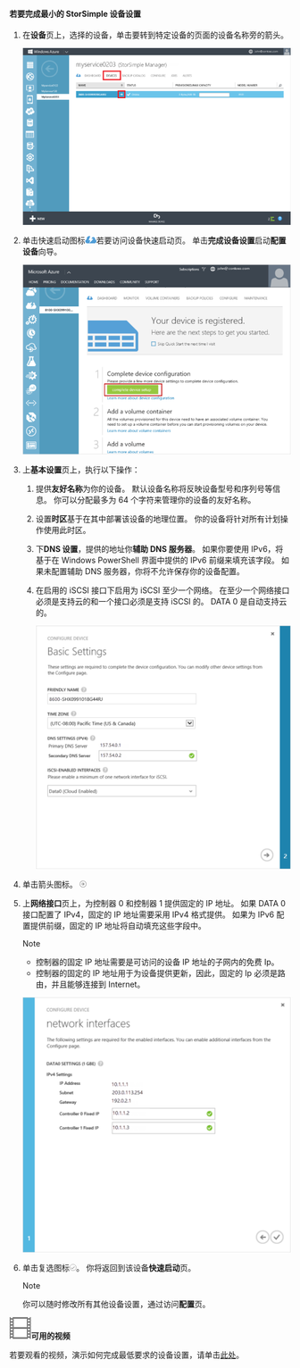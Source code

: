 <!--author=alkohli last changed: 9/17/15-->

#### <a name="to-complete-the-minimum-storsimple-device-setup"></a>若要完成最小的 StorSimple 设备设置
1. 在**设备**页上，选择的设备，单击要转到特定设备的页面的设备名称旁的箭头。 
   
    ![使用设备设置为联机的设备页](./media/storsimple-complete-minimum-device-setup/HCS_DevicesPageM-include.png) 
2. 单击快速启动图标![快速启动图标](./media/storsimple-complete-minimum-device-setup/HCS_QuickStartIcon-include.png)若要访问设备快速启动页。 单击**完成设备设置**启动**配置设备**向导。
   
    ![设备快速启动页](./media/storsimple-complete-minimum-device-setup/Device_Quick_Start_page_1M.png)
3. 上**基本设置**页上，执行以下操作：
   
   1. 提供**友好名称**为你的设备。 默认设备名称将反映设备型号和序列号等信息。 你可以分配最多为 64 个字符来管理你的设备的友好名称。
   2. 设置**时区**基于在其中部署该设备的地理位置。 你的设备将针对所有计划操作使用此时区。
   3. 下**DNS 设置**，提供的地址你**辅助 DNS 服务器**。 如果你要使用 IPv6，将基于在 Windows PowerShell 界面中提供的 IPv6 前缀来填充该字段。 
      如果未配置辅助 DNS 服务器，你将不允许保存你的设备配置。
   4. 在启用的 iSCSI 接口下启用为 iSCSI 至少一个网络。 在至少一个网络接口必须是支持云的和一个接口必须是支持 iSCSI 的。 DATA 0 是自动支持云的。
      
      ![StorSimple 最小设备设置基本设置](./media/storsimple-complete-minimum-device-setup/HCS_MinDeviceSetupBasicSettings1-include.png)
4. 单击箭头图标。 ![StorSimple 箭头图标](./media/storsimple-complete-minimum-device-setup/HCS_ArrowIcon-include.png)
5. 上**网络接口**页上，为控制器 0 和控制器 1 提供固定的 IP 地址。 如果 DATA 0 接口配置了 IPv4，固定的 IP 地址需要采用 IPv4 格式提供。 如果为 IPv6 配置提供前缀，固定的 IP 地址将自动填充这些字段中。

    > [!NOTE] 
    > - 控制器的固定 IP 地址需要是可访问的设备 IP 地址的子网内的免费 Ip。
    > - 控制器的固定的 IP 地址用于为设备提供更新，因此，固定的 Ip 必须是路由，并且能够连接到 Internet。

    ![StorSimple 最小设备设置网络接口](./media/storsimple-complete-minimum-device-setup/HCS_MinDeviceSetupNetworkInterfaces2-include.png)

1. 单击复选图标![StorSimple 复选图标](./media/storsimple-complete-minimum-device-setup/HCS_CheckIcon-include.png)。
   你将返回到该设备**快速启动**页。
   
   > [!NOTE]
   > 你可以随时修改所有其他设备设置，通过访问**配置**页。
   > 
   > 

![可用的视频](./media/storsimple-complete-minimum-device-setup/Video_icon.png)**可用的视频**

若要观看的视频，演示如何完成最低要求的设备设置，请单击[此处](https://azure.microsoft.com/documentation/videos/minimum-storsimple-device-setup/)。

